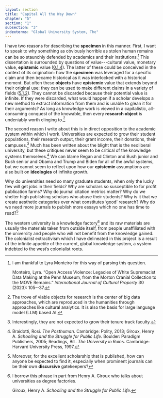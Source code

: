 ```yaml
---
layout: section
title: "Capital All the Way Down"
chapter: "5"
section: "1"
subsection: "3"
indexterms: "Global University System, The"
---
```


I have two reasons for describing the <span data-tooltip aria-haspopup="true" class="has-tip" data-disable-hover="false" tabindex="1" data-title="Specimen refers to any naturally occurring phenomenon that has been extracted from its original context and placed within a knowledge framework to understand and describe that phenomenon."><b>specimen</b></span> in this manner. First, I want to speak to why something as obviously horrible as stolen human remains can be so staunchly defended by academics and their institutions.[^fn1] This dissertation is surrounded by questions of value---cultural value, monetary value, <span data-tooltip aria-haspopup="true" class="has-tip" data-disable-hover="false" tabindex="1" data-title="Epistemics is a philosophical term referring to the study of knowledge. I use it to talk about the entwined practices of scientific culture, its arguments, and its methodologies."><b>epistemic</b></span> value (<a href="{{ site.baseurl }}/narrative/0_1_4">0.1.4</a>). The latter of these could be conceived in the context of its origination: how the <span data-tooltip aria-haspopup="true" class="has-tip" data-disable-hover="false" tabindex="1" data-title="Specimen refers to any naturally occurring phenomenon that has been extracted from its original context and placed within a knowledge framework to understand and describe that phenomenon."><b>specimen</b></span> was leveraged for a specific claim and then became historical as it was interlocked with a historical moment. But often these <span data-tooltip aria-haspopup="true" class="has-tip" data-disable-hover="false" tabindex="1" data-title="I use the term research object to refer to materials that have been divorced from the subject of their origin. Object, as I use it, carefully considers how human patients are denied their humanity through transformations that deem them as objects."><b>objects</b></span> have <span data-tooltip aria-haspopup="true" class="has-tip" data-disable-hover="false" tabindex="1" data-title="Epistemics is a philosophical term referring to the study of knowledge. I use it to talk about the entwined practices of scientific culture, its arguments, and its methodologies."><b>epistemic</b></span> value that extends beyond their original use: they can be used to make different claims in a variety of fields (<a href="{{ site.baseurl }}/narrative/5_1_2">5.1.2</a>). They cannot be discarded because their potential value is infinite. If they were discarded, what would happen if a scholar develops a new method to extract information from them and is unable to glean it for their arguments? As long as knowledge work is viewed in a capitalistic, all-consuming conquest of the knowable, then every <span data-tooltip aria-haspopup="true" class="has-tip" data-disable-hover="false" tabindex="1" data-title="I use the term research object to refer to materials that have been divorced from the subject of their origin. Object, as I use it, carefully considers how human patients are denied their humanity through transformations that deem them as objects."><b>research object</b></span> is undeniably worth clinging to.[^fn2]

The second reason I write about this is in direct opposition to the academic system within which I work. Universities are expected to grow their student populations, their research output, their grant income, their donations, their campuses.[^fn3] Much has been written about the blight that is the neoliberal university, but these critiques never seem to be critical of the knowledge systems themselves.[^fn4] We can blame Regan and Clinton and Bush junior and Bush senior and Obama and Trump and Biden for all of the awful systems, but we cannot seem to reflect upon how our <span data-tooltip aria-haspopup="true" class="has-tip" data-disable-hover="false" tabindex="1" data-title="Epistemics is a philosophical term referring to the study of knowledge. I use it to talk about the entwined practices of scientific culture, its arguments, and its methodologies."><b>epistemic</b></span> assumptions are also built on <span data-tooltip aria-haspopup="true" class="has-tip" data-disable-hover="false" tabindex="1" data-title="Ideology refers to a generally agreed upon understanding of a phenomenon or cultural idea. Ideologies are like the air we breathe, in that they are pervasive and difficult to see without some framework to understand them."><b>ideologies</b></span> of infinite growth. 

Why do universities need so many graduate students, when only the lucky few will get jobs in their fields? Why are scholars so susceptible to for profit publication farms? Why do journal citation metrics matter? Why do we shelter high publishing scholars who abuse their students? Why is it that we create aesthetic categories over what constitutes ‘good’ research? Why do we need more journals to publish more essays which no one has time to read?[^fn5] 

The western university is a knowledge factory[^fn6] and its raw materials are usually the materials taken from outside itself, from people unaffiliated with the university and people who will not benefit from the knowledge gained. The colonialist extractivism which I have delineated in this project is a result of the infinite appetite of the current, global knowledge system, a system indebted to the west’s colonialist roots.

<div class="style-divider">
 	<div class="line"></div>
</div>

[^fn1]: I am thankful to Lyra Monteiro for this way of parsing this question.
	
	Monteiro, Lyra. “Open Access Violence: Legacies of White Supremacist Data Making at the Penn Museum, from the Morton Cranial Collection to the MOVE Remains.” *International Journal of Cultural Property* 30 (2023): 105--37.

[^fn2]: The trove of viable objects for research is the center of big data approaches, which are reproduced in the humanities through approaches like cultural analytics. It is also the basis for large language model (LLM) based AI.

[^fn3]: Interestingly, they are not expected to grow their tenure track faculty.

[^fn4]: Braidotti, Rosi. *The Posthuman*. Cambridge: Polity, 2013; Giroux, Henry A. *Schooling and the Struggle for Public Life*. Boulder: Paradigm Publishers, 2005; Readings, Bill. *The University in Ruins*. Cambridge: Harvard University Press, 1997.

[^fn5]: Moreover, for the excellent scholarship that is published, how can anyone be expected to find it, especially when prominent journals can be their own <span data-tooltip aria-haspopup="true" class="has-tip" data-disable-hover="false" tabindex="1" data-title="Discourse refers to a scholarly conversation which occurs in a field of knowledge production. I use it in a Foucauldian sense, to convey the agreed upon modes and objects of discussion which are taken for granted in a community or scholarly field."><b>discursive</b></span> gatekeepers?

[^fn6]: I borrow this phrase in part from Henry A. Giroux who talks about universities as degree factories.
	
	Giroux, Henry A. *Schooling and the Struggle for Public Life*.
